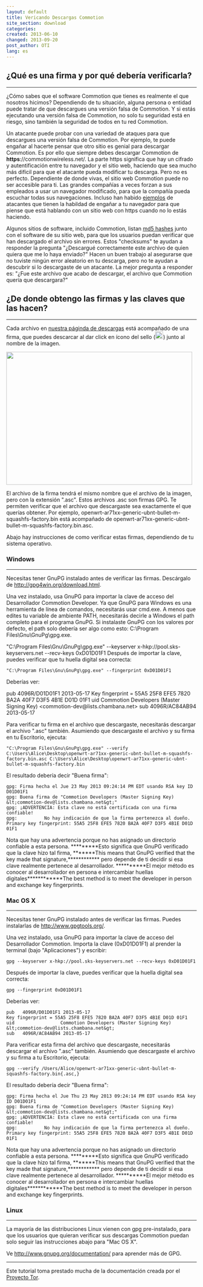 ```yaml
---
layout: default
title: Vericando Descargas Commotion
site_section: download
categories:
created: 2013-06-10
changed: 2013-09-20
post_author: OTI
lang: es
---
```

 <h2>¿Qué es una firma y por qué debería verificarla?</h2>
 <hr>
 <p>¿Cómo sabes que el software Commotion que tienes es realmente el que nosotros hicimos? Dependiendo de tu situación, alguna persona o entidad puede tratar de que descargues una versión falsa de Commotion. Y si estás ejecutando una versión falsa de Commotion, no solo tu seguridad está en riesgo, sino también la seguridad de todos en tu red Commotion.</p>
 <p>Un atacante puede probar con una variedad de ataques para que descargues una versión falsa de Commotion. Por ejemplo, te puede engañar al hacerte pensar que otro sitio es genial para descargar Commotion. Es por ello que siempre debes descargar Commotion de <strong>https</strong>://commotionwireless.net/. La parte https significa que hay un cifrado y autentificación entre tu navegador y el sitio web, haciendo que sea mucho más difícil para que el atacante pueda modificar tu descarga. Pero no es perfecto. Dependiente de donde vivas, el sitio web Commotion puede no ser accesible para ti. Las grandes compañías a veces forzan a sus empleados a usar un navegador modificado, para que la compañía pueda escuchar todas sus navegaciones. Incluso han habido <a href="https://blog.torproject.org/blog/diginotar-debacle-and-what-you-should-do-about-it">ejemplos</a> de atacantes que tienen la habildad de engañar a tu navegador para que piense que está hablando con un sitio web con https cuando no lo estás haciendo.</p>
 <p>Algunos sitios de software, incluido Commotion, listan <a href="http://en.wikipedia.org/wiki/Cryptographic_hash_function">md5 hashes</a> junto con el software de su sitio web, para que los usuarios puedan verificar que han descargado el archivo sin errores. Estos "checksums" te ayudan a responder la pregunta "¿Descargué correctamente este archivo de quien quiera que me lo haya enviado?" Hacen un buen trabajo al asegurarse que no tuviste ningún error aleatorio en tu descarga, pero no te ayudan a descubrir si lo descargaste de un atacante. La mejor pregunta a responder es: "¿Fue este archivo que acabo de descargar, el archivo que Commotion quería que descargara?"</p>
 <h2>¿De donde obtengo las firmas y las claves que las hacen?</h2>
 <hr>
 <p>Cada archivo en <a href="/download">nuestra páginda de descargas</a> está acompañado de una firma, que puedes descarcar al dar click en ícono del sello (<img alt="" src="/images/seal.png" style="height:20px; width:21px" />) junto al nombre de la imagen.</p>
 <p><img alt="" src="/files/sigs.png" style="height:352px; width:492px" /></p>
 <p>El archivo de la firma tendrá el mismo nombre que el archivo de la imagen, pero con la extensión ".asc". Estos archivos .asc son firmas GPG. Te permiten verificar que el archivo que descargaste sea exactamente el que querías obtener. Por ejemplo, openwrt-ar71xx-generic-ubnt-bullet-m-squashfs-factory.bin está acompañado de openwrt-ar71xx-generic-ubnt-bullet-m-squashfs-factory.bin.asc.</p>
 <p>Abajo hay instrucciones de como verificar estas firmas, dependiendo de tu sistema operativo.</p>
 <h3>Windows</h3>
 <hr>
 <p>Necesitas tener GnuPG instalado antes de verificar las firmas. Descárgalo de <a href="http://gpg4win.org/download.html">http://gpg4win.org/download.html</a>.</p>
 <p>Una vez instalado, usa GnuPG para importar la clave de acceso del Desarrollador Commotion Developer. Ya que GnuPG para Windows es una herramienta de línea de comandos, necesitarás usar cmd.exe. A menos que edites tu variable de ambiente PATH, necesitarás decirle a Windows el path completo para el programa GnuPG. Si instalaste GnuPG con los valores por defecto, el path solo debería ser algo como esto: C:\Program Files\Gnu\GnuPg\gpg.exe.</p>
	"C:\Program Files\Gnu\GnuPg\gpg.exe" --keyserver x-hkp://pool.sks-keyservers.net --recv-keys 0xD01D01F1
Después de importar la clave, puedes verificar que tu huella digital sea correcta:</p>

	"C:\Program Files\Gnu\GnuPg\gpg.exe" --fingerprint 0xD01D01F1
 <p>Deberías ver:</p>
	pub   4096R/D01D01F1 2013-05-17
	Key fingerprint = 55A5 25F8 EFE5 7820 BA2A 40F7 D3F5 4B1E D01D 01F1
	uid                  Commotion Developers (Master Signing Key) &lt;commotion-dev@lists.chambana.net&gt;
	sub   4096R/AC84AB94 2013-05-17
 <p>Para verificar tu firma en el archivo que descargaste, necesitarás descargar el archivo ".asc" también. Asumiendo que descargaste el archivo y su firma en tu Escritorio, ejecuta:</p>

	"C:\Program Files\Gnu\GnuPg\gpg.exe" --verify C:\Users\Alice\Desktop\openwrt-ar71xx-generic-ubnt-bullet-m-squashfs-factory.bin.asc C:\Users\Alice\Desktop\openwrt-ar71xx-generic-ubnt-bullet-m-squashfs-factory.bin
 <p>El resultado debería decir "Buena firma":</p>

	gpg: Firma hecha el Jue 23 May 2013 09:24:14 PM EDT usando RSA key ID D01D01F1
	gpg: Buena firma de "Commotion Developers (Master Signing Key) &lt;commotion-dev@lists.chambana.net&gt;"
	gpg: ¡ADVERTENCIA: Esta clave no está certificada con una firma confiable!
	gpg:          No hay indicación de que la firma pertenezca al dueño.
	Primary key fingerprint: 55A5 25F8 EFE5 7820 BA2A 40F7 D3F5 4B1E D01D 01F1
 <p>Nota que hay una advertencia porque no has asignado un directorio confiable a esta persona. *********Esto significa que GnuPG verificado que la clave hizo tal firma, *******This means that GnuPG verified that the key made that signature,************ pero depende de ti decidir si esa clave realmente pertenece al desarrollador. **********El mejor método es conocer al desarrollador en persona e intercambiar huellas digitales************The best method is to meet the developer in person and exchange key fingerprints.</p>
 <h3>Mac OS X</h3>
 <hr>
 <p>Necesitas tener GnuPG instalado antes de verificar las firmas. Puedes instalarlas de <a href="http://www.gpgtools.org/">http://www.gpgtools.org/</a>.</p>
 <p>Una vez instalado, usa GnuPG para importar la clave de acceso del Desarrollador Commotion. Importa la clave (0xD01D01F1) al prender la terminal (bajo "Aplicaciones") y escribir:</p>

	gpg --keyserver x-hkp://pool.sks-keyservers.net --recv-keys 0xD01D01F1
 <p>Después de importar la clave, puedes verificar que la huella digital sea correcta:</p>

	gpg --fingerprint 0xD01D01F1
 <p>Deberías ver:</p>

	pub   4096R/D01D01F1 2013-05-17
	Key fingerprint = 55A5 25F8 EFE5 7820 BA2A 40F7 D3F5 4B1E D01D 01F1
	uid                 Commotion Developers (Master Signing Key) &lt;commotion-dev@lists.chambana.net&gt;
	sub   4096R/AC84AB94 2013-05-17
 <p>Para verificar esta firma del archivo que descargaste, necesitarás descargar el archivo ".asc" también. Asumiendo que descargaste el archivo y su firma a tu Escritorio, ejecuta:</p>

	gpg --verify /Users/Alice/openwrt-ar71xx-generic-ubnt-bullet-m-squashfs-factory.bin{.asc,}
 <p>El resultado debería decir "Buena firma":</p>

	gpg: Firma hecha el Jue Thu 23 May 2013 09:24:14 PM EDT usando RSA key ID D01D01F1
	gpg: Buena firma de "Commotion Developers (Master Signing Key) &lt;commotion-dev@lists.chambana.net&gt;"
	gpg: ¡ADVERTENCIA: Esta clave no está certificada con una firma confiable!
	gpg:          No hay indicación de que la firma pertenezca al dueño.
	Primary key fingerprint: 55A5 25F8 EFE5 7820 BA2A 40F7 D3F5 4B1E D01D 01F1
 <p>Nota que hay una advertencia porque no has asignado un directorio confiable a esta persona. *********Esto significa que GnuPG verificado que la clave hizo tal firma, *******This means that GnuPG verified that the key made that signature,************ pero depende de ti decidir si esa clave realmente pertenece al desarrollador. **********El mejor método es conocer al desarrollador en persona e intercambiar huellas digitales************The best method is to meet the developer in person and exchange key fingerprints.</p>
 <h3>Linux</h3>
 <hr>
 <p>La mayoría de las distribuciones Linux vienen con gpg pre-instalado, para que los usuarios que quieran verificar sus descargas Commotion puedan solo seguir las instrucciones abajo para "Mac OS X".</p>
 <p>Ve <a href="http://www.gnupg.org/documentation/">http://www.gnupg.org/documentation/</a> para aprender más de GPG.</p>
 <hr>
<p>Este tutorial toma prestado mucha de la documentación creada por el <a href="https://www.torproject.org/docs/verifying-signatures.html.en" target="_blank">Proyecto Tor</a>.</p>
